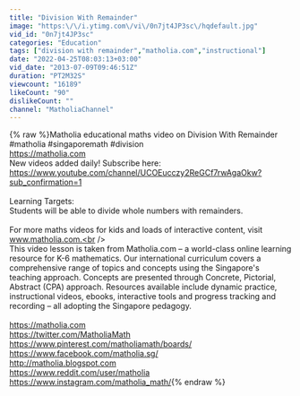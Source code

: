 ```yaml
---
title: "Division With Remainder"
image: "https:\/\/i.ytimg.com\/vi\/0n7jt4JP3sc\/hqdefault.jpg"
vid_id: "0n7jt4JP3sc"
categories: "Education"
tags: ["division with remainder","matholia.com","instructional"]
date: "2022-04-25T08:03:13+03:00"
vid_date: "2013-07-09T09:46:51Z"
duration: "PT2M32S"
viewcount: "16189"
likeCount: "90"
dislikeCount: ""
channel: "MatholiaChannel"
---
```

{% raw %}Matholia educational maths video on Division With Remainder<br />#matholia #singaporemath #division<br /><a rel="nofollow" target="blank" href="https://matholia.com">https://matholia.com</a><br />New videos added daily! Subscribe here:<br /><a rel="nofollow" target="blank" href="https://www.youtube.com/channel/UCOEucczy2ReGCf7rwAgaOkw?sub_confirmation=1">https://www.youtube.com/channel/UCOEucczy2ReGCf7rwAgaOkw?sub_confirmation=1</a><br /><br />Learning Targets:<br />Students will be able to divide whole numbers with remainders.<br /><br />For more maths videos for kids and loads of interactive content, visit www.matholia.com.<br /><br />This video lesson is taken from Matholia.com – a world-class online learning resource for K-6 mathematics. Our international curriculum covers a comprehensive range of topics and concepts using the Singapore's teaching approach. Concepts are presented through Concrete, Pictorial, Abstract (CPA) approach. Resources available include dynamic practice, instructional videos, ebooks, interactive tools and progress tracking and recording – all adopting the Singapore pedagogy.<br /><br /><a rel="nofollow" target="blank" href="https://matholia.com">https://matholia.com</a><br /><a rel="nofollow" target="blank" href="https://twitter.com/MatholiaMath">https://twitter.com/MatholiaMath</a><br /><a rel="nofollow" target="blank" href="https://www.pinterest.com/matholiamath/boards/">https://www.pinterest.com/matholiamath/boards/</a><br /><a rel="nofollow" target="blank" href="https://www.facebook.com/matholia.sg/">https://www.facebook.com/matholia.sg/</a><br /><a rel="nofollow" target="blank" href="http://matholia.blogspot.com">http://matholia.blogspot.com</a><br /><a rel="nofollow" target="blank" href="https://www.reddit.com/user/matholia">https://www.reddit.com/user/matholia</a><br /><a rel="nofollow" target="blank" href="https://www.instagram.com/matholia_math/">https://www.instagram.com/matholia_math/</a>{% endraw %}

